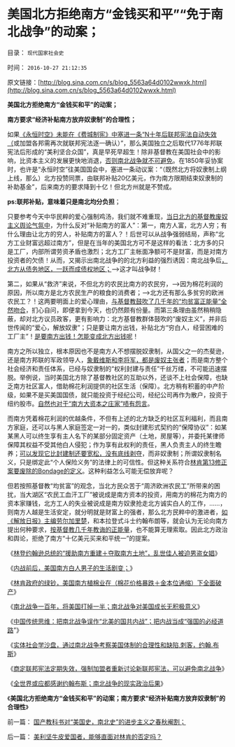 # 美国北方拒绝南方“金钱买和平”“免于南北战争”的动案；

目录： `现代国家社会史` 

时间： `2016-10-27 21:12:35` 

原文链接：[http://blog.sina.com.cn/s/blog_5563a64d0102wwxk.html](http://blog.sina.com.cn/s/blog_5563a64d0102wwxk.html)

**美国北方拒绝南方“金钱买和平”的动案；**

**南方要求“经济补贴南方放弃奴隶制”的合理性；**



如果[《永恒时空》未能在《费城制宪》中塞进一条“N十年后联邦宪法自动失效（](../../../2016/10/25/通过《永恒时空》（穿越），检索阻止南北战争的极简要点；.md)或加盟各邦需再次就联邦宪法逐一确认）”，那么美国独立之后取代1776年邦联宪法后形成的“美利坚合众国”，真是早死早超生！除非基督教在美国社会中的影响，比资本主义的发展更快地消退，[否则南北战争就不可避免](../../../2016/10/24/通过南北战争考察美国体制的合理性和缺陷.md)。在1850年妥协案时，也许是“永恒时空”往美国国会中，塞进一条动议案：“（既然北方将奴隶制上纲上线，那么）北方投赞同票，由联邦补贴20亿美元，作为南方限期结束奴隶制的补助基金”，后来南方的要求降到十亿！但北方州就是不赞成。

**ps:联邦补贴，意味着只是南北均分负担**；

只要参考今天中华民粹的爱心强制鸡汤，我们就不难重现，[当日北方的基督教废奴主义舆论气氛中](../../../2016/7/23/南北战争前，南北劳动群体的生活水平对比；.md)，为什么反对“补贴南方的富人”：第一，南方人富，北方人穷；有什么理由让北方的穷人，补贴南方的富人？！后世可以从战争强弱结局，声称“北方工业财富远超过南方”，但是在当年的美国北方可不是这样的看法：北方多的只是工厂，内部所谓劳资矛盾也激烈；北方工厂主帐面净额可不是财富，而是对南方投资者的欠债！从而，又揭示出南北战争的的北方利益的强烈诱因：南北战争后[，北方从债务地区，一跃而成债权地区；](../../../2016/10/20/美国南方的植棉业，中华房地产，林肯的绿钞.md)——>这才叫战争财！

第二，如果从“救济”来说，不但北方的农民比南方的农民穷，——>因为棉花利润的原因，所以南方是北方农民生产的粮食的消费者；——>北方还有那么多贫穷的欧洲农民工？！这两要明面上的爱心理由，[与基督教鼓吹了几千年的“均贫富正能量”全然吻合](../../../2016/10/12/美国南方一百年“种族隔离”是不得已的善意；.md)，扪心自问，即便拿到今天，也仍然颇有份量。而第三条理由虽然稍稍隐蔽，却对北方议员政客，更有影响力：北方基督教群体鼓吹的“废奴主义”，并非后世传闻的“爱心，解放奴隶”；只是要让南方出钱，补贴北方“穷白人，经营困难的工厂主”！[是要南方出钱！怎能变成北方出钱呢](../../../2016/7/23/南北战争前，南北劳动群体的生活水平对比；.md)！

南方之所以独立，根本原因也不是南方人不想摆脱奴隶制，从国父之一的杰斐逊，还是南方邦联的军政领导人，[象戴维斯和李将军，都是废奴主张者](../../../2011/7/16/同志加兄弟的美国内战和政治家的利益.md)；而是南方整个社会经济和责任体系，已经与奴隶制的“权利封建与责任”千丝万缕，不可能迅速摆脱。举例说，当时美国北方除了基督教社区的互助以外，还谈不上社会保障，也缺乏南方社区富人，借助棉花利润提供的社区生活（保障）。北方稍有积蓄的中产阶级，如果不是买美国国债，就只能投资于经纪公司，经纪公司再作为散户，投资于纽约股市。[自然也对于“南方大资本之庄家”啧有怨言](../../../2016/10/14/如果美国南方政治不是民主制，未必爆发南北战争.md)。

而南方凭着棉花利润的优越条件，不但有上述的北方缺乏的社区互利福利，而且南方家庭，还可以与黑人家庭签定一对一的，类似封建形式契约的“保障协议”：如某某黑人可以终生享有主人名下的某部分固定资产（土地，房屋等），并委托某律师保障其权益不受其他白人侵犯；作为享有此权利的责任，黑人负责主人的终生瞻养；[可以发现它比封建制还要宽松，没有底线剥夺](../../../2016/10/25/“爱心社会，爱心时代，强制爱心”vs“自由，自由时代”.md)，而非奴隶制；所谓奴隶制名义，只是绑定此“个人保险义务”的法律上的可信性。但这种关系符合[林肯第13修正案要废除的Bondage的定义](../../../2016/5/19/不可反悔的契约或“诚信的义务”，称为“奴役，bondage”.md)。这种利益怎么可能无偿放弃呢？

但若按照基督教“均贫富”的观念，当北方民众苦于“周济欧洲农民工”所带来的困扰，当大湖区“农民工血汗工厂”被说成是南方资本的投资，用南方的棉花为南方的资本家赚钱，北方工人的失业被说成是南方奴隶抢走北方诚实白人的工作，……，则南方人越是生活安定，就分明就是财富上的强者，那么北方民粹中的激进者，[如《解放日报》主编劳尔加里楚](../../../2011/7/9/政治正确的南北战争是否做错了什么？.md)，和本拉登式斗士约翰布朗等，就会认为无论向南方提出何种要求，[按基督教几千年教诲的正能量](../../../2016/10/26/分析一首牛二进行曲中的常识缺失.md)，也不能算无理索取。因此北方政治和舆论，拒绝了南方“十亿美元买来和平统一”的提案。

《[林登约翰逊总统的“援助南方重建＋夺取南方土地”，乱世佳人被迫男盗女娼](../../../2016/10/18/《乱世佳人》被迫男盗女娼，筹缴房产税！.md)》

《[内战前后，美国南方白人男子的生活剧变；](../../../2016/10/19/内战前后，美国南方白人男子的生活剧变；.md)》

《[林肯政府的绿钞，美国南方植棉业在（棉花价格暴跌＋金本位通缩）下全面破产](../../../2016/10/20/美国南方的植棉业，中华房地产，林肯的绿钞.md)》

《[南北战争一百年，将美国打掉一半；南北战争对美国成长无积极意义](../../../2016/10/21/南北战争，将美国打掉一半一百年；.md)》

《[中国传统思维：把南北战争误作“北美的国共内战”；](../../../2016/10/23/中国传统思维：把南北战争误作“北美的国共内战”；.md)[把内战当成“强国的必经道路](../../../2016/10/23/中国传统思维：把南北战争误作“北美的国共内战”；.md)”》

《[实体社会学沙盘，通过南北战争考察美国体制的合理性和缺陷,刺客，约翰.布斯](../../../2016/10/24/通过南北战争考察美国体制的合理性和缺陷.md)》

《[商定联邦宪法定期失效，强制加盟者重新讨论新联邦宪法，可以避免南北战争](../../../2016/10/25/通过《永恒时空》（穿越），检索阻止南北战争的极简要点；.md)》

《[全世界或应都感谢约翰布斯；南北战争的现实政治后果](../../../2016/10/26/美利坚牛皮爱国者，能够直面对林肯的否定吗？.md)》

《**美国北方拒绝南方“金钱买和平”的动案；南方要求“经济补贴南方放弃奴隶制”的合理性**》

前一篇： [国产教科书对“美国史，南北史”的进步主义之春秋阉割；](../../../2016/10/28/国产教科书对“美国史，南北史”的进步主义之春秋阉割；.md)

后一篇： [美利坚牛皮爱国者，能够直面对林肯的否定吗？](../../../2016/10/26/美利坚牛皮爱国者，能够直面对林肯的否定吗？.md)

